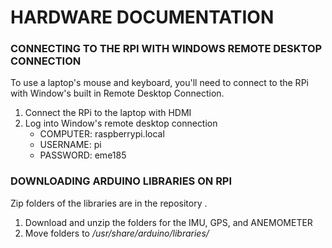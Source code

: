 # HARDWARE DOCUMENTATION 
### CONNECTING TO THE RPI WITH WINDOWS REMOTE DESKTOP CONNECTION 
To use a laptop's mouse and keyboard, you'll need to connect to the RPi with Window's built in Remote Desktop Connection. 
1. Connect the RPi to the laptop with HDMI
2. Log into Window's remote desktop connection 
    * COMPUTER: raspberrypi.local
    * USERNAME: pi
    * PASSWORD: eme185

### DOWNLOADING ARDUINO LIBRARIES ON RPI
Zip folders of the libraries are in the repository . 
1. Download and unzip the folders for the IMU, GPS, and ANEMOMETER
2. Move folders to _/usr/share/arduino/libraries/_

